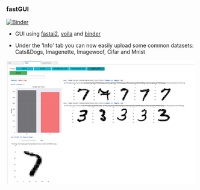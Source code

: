 ### fastGUI
[![Binder](https://mybinder.org/badge_logo.svg)](https://mybinder.org/v2/gh/asvcode/fastgui/master?urlpath=%2Fvoila%2Frender%2Ffastgui.ipynb)

- GUI using [fastai2](https://github.com/fastai/fastai2), [voila](https://github.com/voila-dashboards/voila)  and [binder](https://mybinder.org/)
 
- Under the 'Info' tab you can now easily upload some common datasets: Cats&Dogs, Imagenette, Imagewoof, Cifar and Mnist
<p align="left">
  <img width="500" height="329" src="static/fastgui4_sm.png">
</p>
